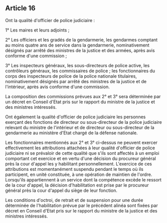 Article 16
----
Ont la qualité d'officier de police judiciaire :

1° Les maires et leurs adjoints ;

2° Les officiers et les gradés de la gendarmerie, les gendarmes comptant au
moins quatre ans de service dans la gendarmerie, nominativement désignés par
arrêté des ministres de la justice et des armées, après avis conforme d'une
commission ;

3° Les inspecteurs généraux, les sous-directeurs de police active, les
contrôleurs généraux, les commissaires de police ; les fonctionnaires du corps
des inspecteurs de police de la police nationale titulaires, nominativement
désignés par arrêté des ministres de la justice et de l'intérieur, après avis
conforme d'une commission.

La composition des commissions prévues aux 2° et 3° sera déterminée par un
décret en Conseil d'Etat pris sur le rapport du ministre de la justice et des
ministres intéressés.

Ont également la qualité d'officier de police judiciaire les personnes exerçant
des fonctions de directeur ou sous-directeur de la police judiciaire relevant du
ministre de l'intérieur et de directeur ou sous-directeur de la gendarmerie au
ministère d'Etat chargé de la défense nationale.

Les fonctionnaires mentionnés aux 2° et 3° ci-dessus ne peuvent exercer
effectivement les attributions attachées à leur qualité d'officier de police
judiciaire ni se prévaloir de cette qualité que s'ils sont affectés à un emploi
comportant cet exercice et en vertu d'une décision du procureur général près la
cour d'appel les y habilitant personnellement. L'exercice de ces attributions
est momentanément suspendu pendant le temps où ils participent, en unité
constituée, à une opération de maintien de l'ordre. Lorsqu'ils appartiennent à
un service dont la compétence excède le ressort de la cour d'appel, la décision
d'habilitation est prise par le procureur général près la cour d'appel du siège
de leur fonction.

Les conditions d'octroi, de retrait et de suspension pour une durée déterminée
de l'habilitation prévue par le précédent alinéa sont fixées par décret en
Conseil d'Etat pris sur le rapport du ministre de la justice et des ministres
intéressés.
